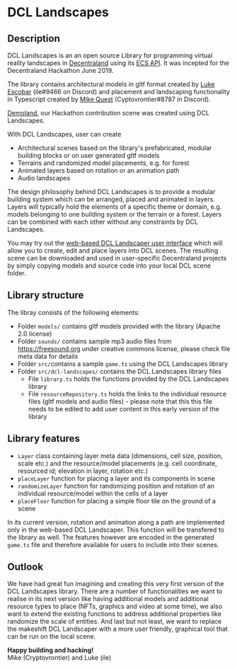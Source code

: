 # DCL Landscapes

## Description
DCL Landscapes is an an open source Library for programming virtual reality landscapes in <a href="http://www.decentraland.org">Decentraland</a> using its <a href="https://github.com/decentraland/ecs-reference">ECS API</a>. 
It was incepted for the Decentraland Hackathon June 2019.

The library contains architectural models in gltf format created by <a href="https://github.com/iillee">Luke Escobar</a> (ile#9466 on Discord) and placement and landscaping functionality in Typescript created by <a href="https://github.com/vrontier">Mike Quest</a> (Cyptovrontier#8787 in Discord).

<a href="http://www.cryptoquest.io:8090">Demoland</a>, our Hackathon contribution scene was created using DCL Landscapes.

With DCL Landscapes, user can create 

* Architectural scenes based on the library's prefabricated, modular building blocks or on user generated gltf models
* Terrains and randomized model placements, e.g. for forest 
* Animated layers based on rotation or an animation path
* Audio landscapes

The design philosophy behind  DCL Landscapes is to provide a modular building system which can be arranged, placed and animated in layers. Layers will typically hold the elements of a specific theme or domain, e.g. models belonging to one building system or the terrain or a forest. Layers can be combined with each other without any constraints by DCL Landscapes.   

You may try out the <a href="http://www.cryptoquest.io/dcl-landscapes/">web-based DCL Landscaper user interface</a> which will allow you to create, edit and place layers into DCL scenes. The resulting scene can be downloaded and used in user-specific Decentraland projects by simply copying models and source code into your local DCL scene folder.

## Library structure
The libray consists of the following elements:
* Folder `models/` contains gltf models provided with the library (Apache 2.0 license)
* Folder `sounds/` contains sample mp3 audio files from <a href="https://freesound.org">https://freesound.org</a> under creative commons license, please check file meta data for details  
* Folder `src/`contains a sample `game.ts` using the DCL Landscapes library
* Folder `src/dcl-landscapes/` contains the DCL Landscapes library files
  * File `library.ts` holds the functions provided by the DCL Landscapes library
  * File `resourceRepository.ts` holds the links to the individual resource files (gltf models and audio files) - please note that this this file needs to be edited to add user content in this early version of the library

## Library features
* `Layer` class containing layer meta data (dimensions, cell size, position, scale etc.) and the resource/model placements (e.g. cell coordinate, resourced id; elevation in layer, rotation etc.)
* `placeLayer` function for placing a layer and its components in scene
* `randomizeLayer` function for randomizing position and rotation of an individual resource/model within the cells of a layer
* `placeFloor` function for placing a simple floor tile on the ground of a scene

In its current version, rotation and animation along a path are implemented only in the web-based DCL Landscaper. This function will be transfered to the library as well. The features however are encoded in the generated `game.ts` file and therefore available for users to include into their scenes.

## Outlook
We have had great fun imagining and creating this very first version of the DCL Landscapes library. There are a number of functionalities we want to realise in its next version like having additional models and additional resource types to place (NFTs, graphics and video at some time), we also want to extend the existing functions to address additional properties like randomize the scale of entities. And last but not least, we want to replace the makeshift DCL Landscaper with a more user friendly, graphical tool that can be run on the local scene.   

**Happy building and hacking!**<br/>
Mike (Cryptovrontier) and Luke (ile)
